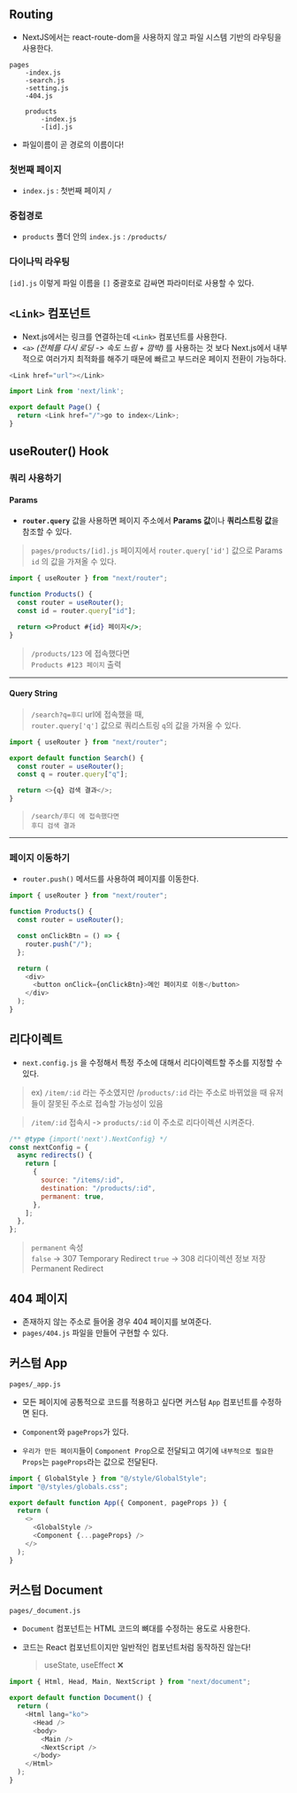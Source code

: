 ## Routing

- NextJS에서는 react-route-dom을 사용하지 않고 파일 시스템 기반의 라우팅을 사용한다.

```
pages
    -index.js
    -search.js
    -setting.js
    -404.js

    products
        -index.js
        -[id].js
```

- 파일이름이 곧 경로의 이름이다!

### 첫번째 페이지

- `index.js` : 첫번째 페이지 `/`

### 중첩경로

- `products` 폴더 안의 `index.js` : `/products/`

### 다이나믹 라우팅

`[id].js` 이렇게 파일 이름을 `[]` 중괄호로 감싸면 파라미터로 사용할 수 있다.

## `<Link>` 컴포넌트

- Next.js에서는 링크를 연결하는데 `<Link>` 컴포넌트를 사용한다.
- `<a>` _(전체를 다시 로딩 -> 속도 느림 + 깜박)_ 를 사용하는 것 보다 Next.js에서 내부적으로 여러가지 최적화를 해주기 때문에 빠르고 부드러운 페이지 전환이 가능하다.

```ts
<Link href="url"></Link>
```

```ts
import Link from 'next/link';

export default Page() {
  return <Link href="/">go to index</Link>;
}
```

## useRouter() Hook

### 쿼리 사용하기

#### Params

- **`router.query`** 값을 사용하면 페이지 주소에서 **Params 값**이나 **쿼리스트링 값**을 참조할 수 있다.

> `pages/products/[id].js` 페이지에서 `router.query['id']` 값으로 Params `id` 의 값을 가져올 수 있다.

```jsx
import { useRouter } from "next/router";

function Products() {
  const router = useRouter();
  const id = router.query["id"];

  return <>Product #{id} 페이지</>;
}
```

> `/products/123` 에 접속했다면  
> `Products #123 페이지` 출력

---

#### Query String

> `/search?q=후디` url에 접속했을 때,  
> `router.query['q']` 값으로 쿼리스트링 `q`의 값을 가져올 수 있다.

```js
import { useRouter } from "next/router";

export default function Search() {
  const router = useRouter();
  const q = router.query["q"];

  return <>{q} 검색 결과</>;
}
```

> `/search/후디 에 접속했다면`  
> `후디 검색 결과`

---

### 페이지 이동하기

- `router.push()` 메서드를 사용하여 페이지를 이동한다.

```js
import { useRouter } from "next/router";

function Products() {
  const router = useRouter();

  const onClickBtn = () => {
    router.push("/");
  };

  return (
    <div>
      <button onClick={onClickBtn}>메인 페이지로 이동</button>
    </div>
  );
}
```

## 리다이렉트

- `next.config.js` 을 수정해서 특정 주소에 대해서 리다이렉트할 주소를 지정할 수 있다.

> ex) `/item/:id` 라는 주소였지만 /`products/:id` 라는 주소로 바뀌었을 때 유저들이 잘못된 주소로 접속할 가능성이 있음

> `/item/:id` 접속시 -> `products/:id` 이 주소로 리다이렉션 시켜준다.

```js
/** @type {import('next').NextConfig} */
const nextConfig = {
  async redirects() {
    return [
      {
        source: "/items/:id",
        destination: "/products/:id",
        permanent: true,
      },
    ];
  },
};
```

> `permanent` 속성  
> `false` -> 307 Temporary Redirect
> `true` -> 308 리다이렉션 정보 저장 Permanent Redirect

## 404 페이지

- 존재하지 않는 주소로 들어올 경우 404 페이지를 보여준다.
- `pages/404.js` 파일을 만들어 구현할 수 있다.

## 커스텀 App

`pages/_app.js`

- 모든 페이지에 공통적으로 코드를 적용하고 싶다면 커스텀 `App` 컴포넌트를 수정하면 된다.

- `Component`와 `pageProps`가 있다.
- `우리가 만든 페이지`들이 `Component Prop`으로 전달되고 여기에 `내부적으로 필요한 Props`는 `pageProps`라는 값으로 전달된다.

```js
import { GlobalStyle } from "@/style/GlobalStyle";
import "@/styles/globals.css";

export default function App({ Component, pageProps }) {
  return (
    <>
      <GlobalStyle />
      <Component {...pageProps} />
    </>
  );
}
```

## 커스텀 Document

`pages/_document.js`

- `Document` 컴포넌트는 HTML 코드의 뼈대를 수정하는 용도로 사용한다.

- 코드는 React 컴포넌트이지만 일반적인 컴포넌트처럼 동작하진 않는다!
  > useState, useEffect ❌

```js
import { Html, Head, Main, NextScript } from "next/document";

export default function Document() {
  return (
    <Html lang="ko">
      <Head />
      <body>
        <Main />
        <NextScript />
      </body>
    </Html>
  );
}
```
